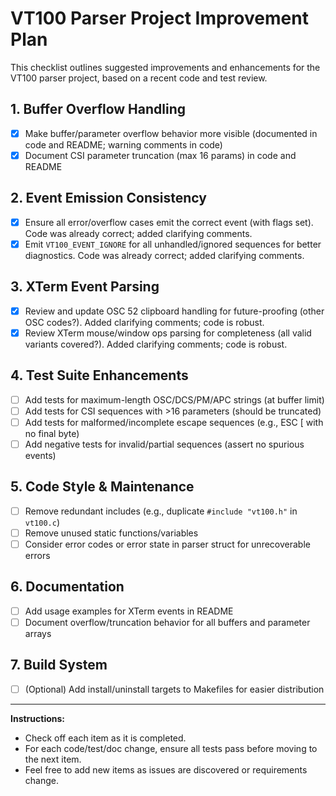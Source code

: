 # VT100 Parser Project Improvement Plan

This checklist outlines suggested improvements and enhancements for the VT100 parser project, based on a recent code and test review.

## 1. Buffer Overflow Handling

- [x] Make buffer/parameter overflow behavior more visible (documented in code and README; warning comments in code)
- [x] Document CSI parameter truncation (max 16 params) in code and README

## 2. Event Emission Consistency

- [x] Ensure all error/overflow cases emit the correct event (with flags set). Code was already correct; added clarifying comments.
- [x] Emit `VT100_EVENT_IGNORE` for all unhandled/ignored sequences for better diagnostics. Code was already correct; added clarifying comments.

## 3. XTerm Event Parsing

- [x] Review and update OSC 52 clipboard handling for future-proofing (other OSC codes?). Added clarifying comments; code is robust.
- [x] Review XTerm mouse/window ops parsing for completeness (all valid variants covered?). Added clarifying comments; code is robust.

## 4. Test Suite Enhancements

- [ ] Add tests for maximum-length OSC/DCS/PM/APC strings (at buffer limit)
- [ ] Add tests for CSI sequences with >16 parameters (should be truncated)
- [ ] Add tests for malformed/incomplete escape sequences (e.g., ESC [ with no final byte)
- [ ] Add negative tests for invalid/partial sequences (assert no spurious events)

## 5. Code Style & Maintenance

- [ ] Remove redundant includes (e.g., duplicate `#include "vt100.h"` in `vt100.c`)
- [ ] Remove unused static functions/variables
- [ ] Consider error codes or error state in parser struct for unrecoverable errors

## 6. Documentation

- [ ] Add usage examples for XTerm events in README
- [ ] Document overflow/truncation behavior for all buffers and parameter arrays

## 7. Build System

- [ ] (Optional) Add install/uninstall targets to Makefiles for easier distribution

---

**Instructions:**

- Check off each item as it is completed.
- For each code/test/doc change, ensure all tests pass before moving to the next item.
- Feel free to add new items as issues are discovered or requirements change.
